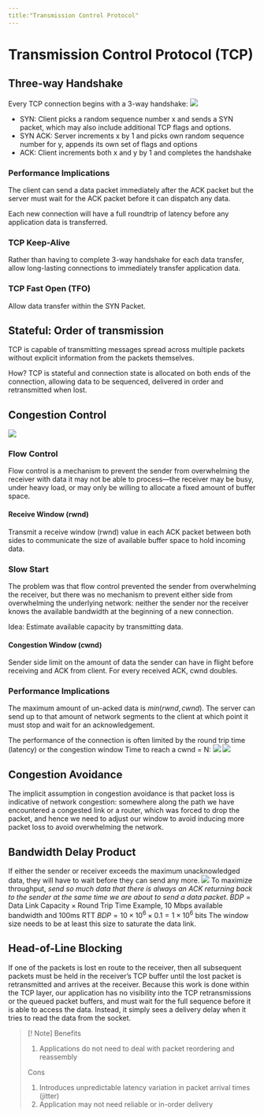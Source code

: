 ```yaml
---
title:"Transmission Control Protocol"
---
```

# Transmission Control Protocol (TCP)
## Three-way Handshake
Every TCP connection begins with a 3-way handshake:
![](https://i.imgur.com/yvkT1aC.png)
- SYN: Client picks a random sequence number x and sends a SYN packet, which may also include additional TCP flags and options.
- SYN ACK: Server increments x by 1 and picks own random sequence number for y, appends its own set of flags and options
- ACK: Client increments both x and y by 1 and completes the handshake
### Performance Implications
The client can send a data packet immediately after the ACK packet but the server must wait for the ACK packet before it can dispatch any data.

Each new connection will have a full roundtrip of latency before any application data is transferred.
### TCP Keep-Alive
Rather than having to complete 3-way handshake for each data transfer, allow long-lasting connections to immediately transfer application data.
### TCP Fast Open (TFO)
Allow data transfer within the SYN Packet.
## Stateful: Order of transmission
TCP is capable of transmitting messages spread across multiple packets without explicit information from the packets themselves.

How? TCP is stateful and connection state is allocated on both ends of the connection, allowing data to be sequenced, delivered in order and retransmitted when lost.
## Congestion Control
![](https://i.imgur.com/mmi1F8C.png)
### Flow Control
Flow control is a mechanism to prevent the sender from overwhelming the receiver with data it may not be able to process—the receiver may be busy, under heavy load, or may only be willing to allocate a fixed amount of buffer space.
#### Receive Window (rwnd)
Transmit a receive window (rwnd) value in each ACK packet between both sides to communicate the size of available buffer space to hold incoming data.
### Slow Start
The problem was that flow control prevented the sender from overwhelming the receiver, but there was no mechanism to prevent either side from overwhelming the underlying network: neither the sender nor the receiver knows the available bandwidth at the beginning of a new connection.

Idea: Estimate available capacity by transmitting data. 
#### Congestion Window (cwnd)
Sender side limit on the amount of data the sender can have in flight before receiving and ACK from client. For every received ACK, cwnd doubles.
### Performance Implications
The maximum amount of un-acked data is $min(rwnd, cwnd)$. The server can send up to that amount of network segments to the client at which point it must stop and wait for an acknowledgement.

The performance of the connection is often limited by the round trip time (latency) or the congestion window
Time to reach a cwnd = N:
![](https://i.imgur.com/8i8jDM4.png)
![](https://i.imgur.com/bf30Siq.png)
## Congestion Avoidance
The implicit assumption in congestion avoidance is that packet loss is indicative of network congestion: somewhere along the path we have encountered a congested link or a router, which was forced to drop the packet, and hence we need to adjust our window to avoid inducing more packet loss to avoid overwhelming the network.
## Bandwidth Delay Product
If either the sender or receiver exceeds the maximum unacknowledged data, they will have to wait before they can send any more. 
![](https://i.imgur.com/tE0o5TM.png)
To maximize throughput, *send so much data that there is always an ACK returning back to the sender at the same time we are about to send a data packet*.
$BDP = \text{Data Link Capacity}\times\text{Round Trip Time}$
Example, 10 Mbps available bandwidth and 100ms RTT
$BDP=10\times10^6\times0.1=1\times10^6$ bits
The window size needs to be at least this size to saturate the data link.
## Head-of-Line Blocking
If one of the packets is lost en route to the receiver, then all subsequent packets must be held in the receiver’s TCP buffer until the lost packet is retransmitted and arrives at the receiver. Because this work is done within the TCP layer, our application has no visibility into the TCP retransmissions or the queued packet buffers, and must wait for the full sequence before it is able to access the data. Instead, it simply sees a delivery delay when it tries to read the data from the socket. 
>[! Note]
>Benefits
>1. Applications do not need to deal with packet reordering and reassembly
>
>Cons
>1. Introduces unpredictable latency variation in packet arrival times (jitter)
>2. Application may not need reliable or in-order delivery

